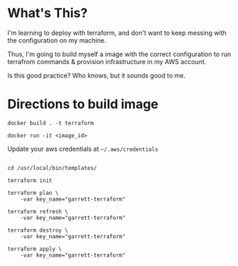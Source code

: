 # What's This?

I'm learning to deploy with terraform, and don't want to keep messing with the configuration on my machine.

Thus, I'm going to build myself a image with the correct configuration to run terrafrom commands & provision infrastructure in my AWS account.

Is this good practice? Who knows, but it sounds good to me.

# Directions to build image

```
docker build . -t terraform

docker run -it <image_id>

```

Update your aws credentials at `~/.aws/credentials`

```

cd /usr/local/bin/templates/

terraform init

terraform plan \
	-var key_name="garrett-terraform"

terraform refresh \
	-var key_name="garrett-terraform"

terraform destroy \
    -var key_name="garrett-terraform"

terraform apply \
    -var key_name="garrett-terraform"

```    